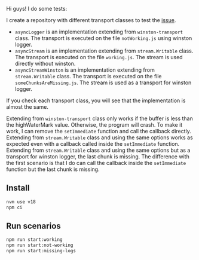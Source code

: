 Hi guys! I do some tests:

I create a repository with different transport classes to test the [issue](https://github.com/winstonjs/winston/issues/1250).
- `asyncLogger` is an implementation extending from `winston-transport` class. The transport is executed on the file `notWorking.js` using winston logger.
- `asyncStream` is an implementation extending from `stream.Writable` class. The transport is executed on the file `working.js`. The stream is used directly without winston.
- `asyncStreamWinston` is an implementation extending from `stream.Writable` class. The transport is executed on the file `someChunksAreMissing.js`. The stream is used as a transport for winston logger. 
 
If you check each transport class, you will see that the implementation is almost the same.
  
Extending from `winston-transport` class only works if the buffer is less than the highWaterMark value. Otherwise, the program will crash. To make it work, I can remove the `setImmediate` function and call the callback directly.
Extending from `stream.Writable` class and using the same options works as expected even with a callback called inside the `setImmediate` function.
Extending from `stream.Writable` class and using the same options but as a transport for winston logger, the last chunk is missing. The difference with the first scenario
is that I do can call the callback inside the `setImmediate` function but the last chunk is missing.

## Install 

```bash
nvm use v18
npm ci
``` 

## Run scenarios

```bash
npm run start:working
npm run start:not-working
npm run start:missing-logs
```